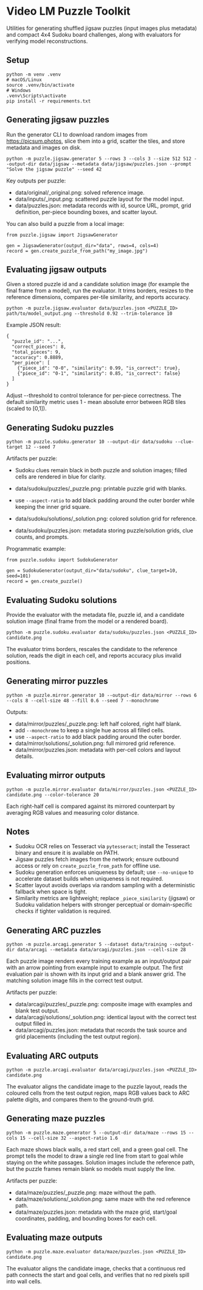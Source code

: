 ﻿# Video LM Puzzle Toolkit

Utilities for generating shuffled jigsaw puzzles (input images plus metadata) and compact 4x4 Sudoku board challenges, along with evaluators for verifying model reconstructions.

## Setup

```
python -m venv .venv
# macOS/Linux
source .venv/bin/activate
# Windows
.venv\Scripts\activate
pip install -r requirements.txt
```

## Generating jigsaw puzzles

Run the generator CLI to download random images from https://picsum.photos, slice them into a grid, scatter the tiles, and store metadata and images on disk.

```
python -m puzzle.jigsaw.generator 5 --rows 3 --cols 3 --size 512 512 --output-dir data/jigsaw --metadata data/jigsaw/puzzles.json --prompt "Solve the jigsaw puzzle" --seed 42
```

Key outputs per puzzle:

- data/original/<id>_original.png: solved reference image.
- data/inputs/<id>_input.png: scattered puzzle layout for the model input.
- data/puzzles.json: metadata records with id, source URL, prompt, grid definition, per-piece bounding boxes, and scatter layout.

You can also build a puzzle from a local image:

```
from puzzle.jigsaw import JigsawGenerator

gen = JigsawGenerator(output_dir="data", rows=4, cols=4)
record = gen.create_puzzle_from_path("my_image.jpg")
```

## Evaluating jigsaw outputs

Given a stored puzzle id and a candidate solution image (for example the final frame from a model), run the evaluator. It trims borders, resizes to the reference dimensions, compares per-tile similarity, and reports accuracy.

```
python -m puzzle.jigsaw.evaluator data/puzzles.json <PUZZLE_ID> path/to/model_output.png --threshold 0.92 --trim-tolerance 10
```

Example JSON result:

```
{
  "puzzle_id": "...",
  "correct_pieces": 8,
  "total_pieces": 9,
  "accuracy": 0.8889,
  "per_piece": [
    {"piece_id": "0-0", "similarity": 0.99, "is_correct": true},
    {"piece_id": "0-1", "similarity": 0.85, "is_correct": false}
  ]
}
```

Adjust --threshold to control tolerance for per-piece correctness. The default similarity metric uses 1 - mean absolute error between RGB tiles (scaled to [0,1]).

## Generating Sudoku puzzles

```
python -m puzzle.sudoku.generator 10 --output-dir data/sudoku --clue-target 12 --seed 7
```

Artifacts per puzzle:
- Sudoku clues remain black in both puzzle and solution images; filled cells are rendered in blue for clarity.

- data/sudoku/puzzles/<id>_puzzle.png: printable puzzle grid with blanks.
- use `--aspect-ratio` to add black padding around the outer border while keeping the inner grid square.
- data/sudoku/solutions/<id>_solution.png: colored solution grid for reference.
- data/sudoku/puzzles.json: metadata storing puzzle/solution grids, clue counts, and prompts.

Programmatic example:

```
from puzzle.sudoku import SudokuGenerator

gen = SudokuGenerator(output_dir="data/sudoku", clue_target=10, seed=101)
record = gen.create_puzzle()
```

## Evaluating Sudoku solutions

Provide the evaluator with the metadata file, puzzle id, and a candidate solution image (final frame from the model or a rendered board).

```
python -m puzzle.sudoku.evaluator data/sudoku/puzzles.json <PUZZLE_ID> candidate.png
```

The evaluator trims borders, rescales the candidate to the reference solution, reads the digit in each cell, and reports accuracy plus invalid positions.

## Generating mirror puzzles

```
python -m puzzle.mirror.generator 10 --output-dir data/mirror --rows 6 --cols 8 --cell-size 48 --fill 0.6 --seed 7 --monochrome
```

Outputs:
- data/mirror/puzzles/<id>_puzzle.png: left half colored, right half blank.
- add `--monochrome` to keep a single hue across all filled cells.
- use `--aspect-ratio` to add black padding around the outer border.
- data/mirror/solutions/<id>_solution.png: full mirrored grid reference.
- data/mirror/puzzles.json: metadata with per-cell colors and layout details.

## Evaluating mirror outputs

```
python -m puzzle.mirror.evaluator data/mirror/puzzles.json <PUZZLE_ID> candidate.png --color-tolerance 20
```

Each right-half cell is compared against its mirrored counterpart by averaging RGB values and measuring color distance.

## Notes

- Sudoku OCR relies on Tesseract via `pytesseract`; install the Tesseract binary and ensure it is available on PATH.
- Jigsaw puzzles fetch images from the network; ensure outbound access or rely on `create_puzzle_from_path` for offline use.
- Sudoku generation enforces uniqueness by default; use `--no-unique` to accelerate dataset builds when uniqueness is not required.
- Scatter layout avoids overlaps via random sampling with a deterministic fallback when space is tight.
- Similarity metrics are lightweight; replace `_piece_similarity` (jigsaw) or Sudoku validation helpers with stronger perceptual or domain-specific checks if tighter validation is required.

## Generating ARC puzzles

```
python -m puzzle.arcagi.generator 5 --dataset data/training --output-dir data/arcagi --metadata data/arcagi/puzzles.json --cell-size 28
```

Each puzzle image renders every training example as an input/output pair with an arrow pointing from example input to example output. The first evaluation pair is shown with its input grid and a blank answer grid. The matching solution image fills in the correct test output.

Artifacts per puzzle:
- data/arcagi/puzzles/<id>_puzzle.png: composite image with examples and blank test output.
- data/arcagi/solutions/<id>_solution.png: identical layout with the correct test output filled in.
- data/arcagi/puzzles.json: metadata that records the task source and grid placements (including the test output region).

## Evaluating ARC outputs

```
python -m puzzle.arcagi.evaluator data/arcagi/puzzles.json <PUZZLE_ID> candidate.png
```

The evaluator aligns the candidate image to the puzzle layout, reads the coloured cells from the test output region, maps RGB values back to ARC palette digits, and compares them to the ground-truth grid.

## Generating maze puzzles

```
python -m puzzle.maze.generator 5 --output-dir data/maze --rows 15 --cols 15 --cell-size 32 --aspect-ratio 1.6
```

Each maze shows black walls, a red start cell, and a green goal cell. The prompt tells the model to draw a single red line from start to goal while staying on the white passages. Solution images include the reference path, but the puzzle frames remain blank so models must supply the line.

Artifacts per puzzle:
- data/maze/puzzles/<id>_puzzle.png: maze without the path.
- data/maze/solutions/<id>_solution.png: same maze with the red reference path.
- data/maze/puzzles.json: metadata with the maze grid, start/goal coordinates, padding, and bounding boxes for each cell.

## Evaluating maze outputs

```
python -m puzzle.maze.evaluator data/maze/puzzles.json <PUZZLE_ID> candidate.png
```

The evaluator aligns the candidate image, checks that a continuous red path connects the start and goal cells, and verifies that no red pixels spill into wall cells.





